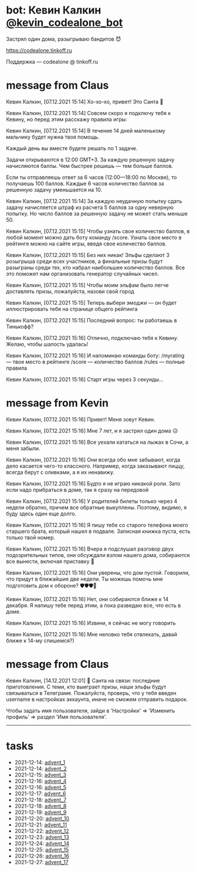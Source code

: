 # bot: Кевин Калкин [@kevin_codealone_bot](https://t.me/kevin_codealone_bot/)
Застрял один дома, разыгрываю бандитов 😈

https://codealone.tinkoff.ru

Поддержка — codealone @ tinkoff.ru

# message from Claus
Кевин Калкин, [07.12.2021 15:14]
Хо-хо-хо, привет! Это Санта 🎅

Кевин Калкин, [07.12.2021 15:14]
Совсем скоро я подключу тебя к Кевину, но перед этим расскажу правила игры:

Кевин Калкин, [07.12.2021 15:14]
В течение 14 дней маленькому мальчику будет нужна твоя помощь.

Каждый день вы вместе будете решать по 1 задаче.

Задачи открываются в 12:00 GMT+3. За каждую решенную задачу начисляются баллы. Чем быстрее решишь — тем больше баллов.

Если ты отправляешь ответ за 6 часов (12:00—18:00 по Москве), то получаешь 100 баллов. Каждые 6 часов количество баллов за решенную задачу уменьшается на 10.

Кевин Калкин, [07.12.2021 15:14]
За каждую неудачную попытку сдать задачу начисляется штраф из расчета 5 баллов за одну неверную попытку. Но число баллов за решенную задачу не может стать меньше 50.

Кевин Калкин, [07.12.2021 15:15]
Чтобы узнать свое количество баллов, в любой момент можно дать боту команду /score. Узнать свое место в рейтинге можно на сайте игры, введя свое количество баллов.

Кевин Калкин, [07.12.2021 15:15]
Без них никак! Эльфы сделают 3 розыгрыша среди всех участников, а финальные призы будут разыграны среди тех, кто набрал наибольшее количество баллов. Все это поможет нам организовать генератор случайных чисел.

Кевин Калкин, [07.12.2021 15:15]
Чтобы моим эльфам было легче доставлять призы, пожалуйста, назови свой город

Кевин Калкин, [07.12.2021 15:15]
Теперь выбери эмоджи — он будет иллюстрировать тебя на странице общего рейтинга

Кевин Калкин, [07.12.2021 15:15]
Последний вопрос: ты работаешь в Тинькофф?

Кевин Калкин, [07.12.2021 15:16]
Отлично, подключаю тебя к Кевину. Желаю, чтобы шалость удалась!

Кевин Калкин, [07.12.2021 15:16]
И напоминаю команды боту:
/myrating — твое место в рейтинге
/score — количество баллов
/rules — полные правила

Кевин Калкин, [07.12.2021 15:16]
Старт игры через 3 секунды...

# message from Kevin
Кевин Калкин, [07.12.2021 15:16]
Привет! Меня зовут Кевин.

Кевин Калкин, [07.12.2021 15:16]
Мне 7 лет, и я застрял один дома 😥

Кевин Калкин, [07.12.2021 15:16]
Все уехали кататься на лыжах в Сочи, а меня забыли.

Кевин Калкин, [07.12.2021 15:16]
Они всегда обо мне забывают, когда дело касается чего-то классного. Например, когда заказывают пиццу, всегда берут с оливками, а я их ненавижу.

Кевин Калкин, [07.12.2021 15:16]
Будто я не играю никакой роли. Зато если надо прибраться в доме, так я сразу на передовой

Кевин Калкин, [07.12.2021 15:16]
У родителей билеты только через 4 недели обратно, причем все обратные выкуплены. Поэтому, видимо, я буду здесь один еще долго.

Кевин Калкин, [07.12.2021 15:16]
Я пишу тебе со старого телефона моего старшего брата, который нашел в подвале. Записная книжка пуста, есть только твой номер.

Кевин Калкин, [07.12.2021 15:16]
Вчера я подслушал разговор двух подозрительных типов, они обсуждали взлом нашего дома, собираются все вынести, включая приставку 🤬

Кевин Калкин, [07.12.2021 15:16]
Они уверены, что дом пустой. Говорили, что придут в ближайшие две недели. Ты можешь помочь мне подготовить дом к обороне? 🛡🛡🛡🔫

Кевин Калкин, [07.12.2021 15:16]
Нет, они собираются ближе к 14 декабря. Я напишу тебе перед этим, а пока разведаю все, что есть в доме.

Кевин Калкин, [07.12.2021 15:16]
Извини, я сейчас не могу говорить

Кевин Калкин, [07.12.2021 15:16]
Мне неловко тебя отвлекать, давай ближе к 14-му спишемся?)

# message from Claus
Кевин Калкин, [14.12.2021 12:01]
🎅 Санта на связи: последние приготовления. С теми, кто выиграет призы, наши эльфы будут связываться в Телеграме. Пожалуйста, проверь, что у тебя введен username в настройках аккаунта, иначе не сможем отправить подарок.

Чтобы задать имя пользователя, зайди в 'Настройки' => 'Изменить профиль' => раздел 'Имя пользователя'.

--------

# tasks
- 2021-12-14: [advent_1](advent_1)
- 2021-12-14: [advent_2](advent_2)
- 2021-12-15: [advent_3](advent_3)
- 2021-12-16: [advent_4](advent_4)
- 2021-12-16: [advent_5](advent_5)
- 2021-12-17: [advent_6](advent_6)
- 2021-12-18: [advent_7](advent_7)
- 2021-12-18: [advent_8](advent_8)
- 2021-12-19: [advent_9](advent_9)
- 2021-12-20: [advent_10](advent_10)
- 2021-12-21: [advent_11](advent_11)
- 2021-12-22: [advent_12](advent_12)
- 2021-12-23: [advent_13](advent_13)
- 2021-12-24: [advent_14](advent_14)
- 2021-12-25: [advent_15](advent_15)
- 2021-12-26: [advent_16](advent_16)
- 2021-12-27: [advent_17](advent_17)